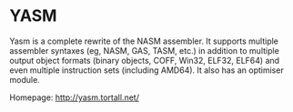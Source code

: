 YASM
====

Yasm is a complete rewrite of the NASM assembler. It supports multiple assembler
syntaxes (eg, NASM, GAS, TASM, etc.) in addition to multiple output object formats
(binary objects, COFF, Win32, ELF32, ELF64) and even multiple instruction sets
(including AMD64). It also has an optimiser module.

Homepage: http://yasm.tortall.net/
